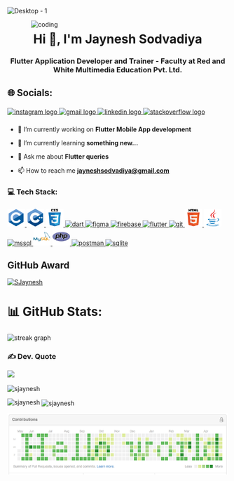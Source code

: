 ![Desktop - 1](https://github.com/SJaynesh/SJaynesh/assets/115562979/845a9bd6-0c15-4e84-ae2d-60523405dd80)

<img align="right" alt="coding" width="450" src="https://media.tenor.com/NOYF3f82b_gAAAAC/programmer.gif">

<h1 align="center">Hi 👋, I'm Jaynesh Sodvadiya</h1>
<h3 align="center">Flutter Application Developer and Trainer - Faculty at Red and White Multimedia Education Pvt. Ltd.</h3>

## 🌐 Socials:
  
###

<div align="left">
  <a href="https://www.instagram.com/sjaynesh60/" target="_blank">
    <img src="https://img.shields.io/static/v1?message=Instagram&logo=instagram&label=&color=E4405F&logoColor=white&labelColor=&style=for-the-badge" height="35" alt="instagram logo"  />
  </a>
  <a href="rw5.jaynesh.pc@gmail.com" target="_blank">
    <img src="https://img.shields.io/static/v1?message=Gmail&logo=gmail&label=&color=D14836&logoColor=white&labelColor=&style=for-the-badge" height="35" alt="gmail logo"  />
  </a>
  <a href="https://www.linkedin.com/in/jaynesh-sodvadiya-915a19279/" target="_blank">
    <img src="https://img.shields.io/static/v1?message=LinkedIn&logo=linkedin&label=&color=0077B5&logoColor=white&labelColor=&style=for-the-badge" height="35" alt="linkedin logo"  />
  </a>
  <a href="https://stackoverflow.com/users/22492450/jaynesh-sodvadiya" target="_blank">
    <img src="https://img.shields.io/static/v1?message=Stackoverflow&logo=stackoverflow&label=&color=1DA1F2&logoColor=white&labelColor=&style=for-the-badge" height="35" alt="stackoverflow logo"  />
  </a>
</div>

###

- 🔭 I’m currently working on **Flutter Mobile App development**

- 🌱 I’m currently learning **something new...**

- 💬 Ask me about **Flutter queries**

- 📫 How to reach me **jayneshsodvadiya@gmail.com**


### 💻 Tech Stack:
###

<p align="left"> <a href="https://www.cprogramming.com/" target="_blank" rel="noreferrer"> <img src="https://raw.githubusercontent.com/devicons/devicon/master/icons/c/c-original.svg" alt="c" width="40" height="40"/> </a> <a href="https://www.w3schools.com/cpp/" target="_blank" rel="noreferrer"> <img src="https://raw.githubusercontent.com/devicons/devicon/master/icons/cplusplus/cplusplus-original.svg" alt="cplusplus" width="40" height="40"/> </a> <a href="https://www.w3schools.com/css/" target="_blank" rel="noreferrer"> <img src="https://raw.githubusercontent.com/devicons/devicon/master/icons/css3/css3-original-wordmark.svg" alt="css3" width="40" height="40"/> </a> <a href="https://dart.dev" target="_blank" rel="noreferrer"> <img src="https://www.vectorlogo.zone/logos/dartlang/dartlang-icon.svg" alt="dart" width="40" height="40"/> </a> <a href="https://www.figma.com/" target="_blank" rel="noreferrer"> <img src="https://www.vectorlogo.zone/logos/figma/figma-icon.svg" alt="figma" width="40" height="40"/> </a> <a href="https://firebase.google.com/" target="_blank" rel="noreferrer"> <img src="https://www.vectorlogo.zone/logos/firebase/firebase-icon.svg" alt="firebase" width="40" height="40"/> </a> <a href="https://flutter.dev" target="_blank" rel="noreferrer"> <img src="https://www.vectorlogo.zone/logos/flutterio/flutterio-icon.svg" alt="flutter" width="40" height="40"/> </a> <a href="https://git-scm.com/" target="_blank" rel="noreferrer"> <img src="https://www.vectorlogo.zone/logos/git-scm/git-scm-icon.svg" alt="git" width="40" height="40"/> </a> <a href="https://www.w3.org/html/" target="_blank" rel="noreferrer"> <img src="https://raw.githubusercontent.com/devicons/devicon/master/icons/html5/html5-original-wordmark.svg" alt="html5" width="40" height="40"/> </a> <a href="https://www.java.com" target="_blank" rel="noreferrer"> <img src="https://raw.githubusercontent.com/devicons/devicon/master/icons/java/java-original.svg" alt="java" width="40" height="40"/> </a> <a href="https://www.microsoft.com/en-us/sql-server" target="_blank" rel="noreferrer"> <img src="https://www.svgrepo.com/show/303229/microsoft-sql-server-logo.svg" alt="mssql" width="40" height="40"/> </a> <a href="https://www.mysql.com/" target="_blank" rel="noreferrer"> <img src="https://raw.githubusercontent.com/devicons/devicon/master/icons/mysql/mysql-original-wordmark.svg" alt="mysql" width="40" height="40"/> </a> <a href="https://www.php.net" target="_blank" rel="noreferrer"> <img src="https://raw.githubusercontent.com/devicons/devicon/master/icons/php/php-original.svg" alt="php" width="40" height="40"/> </a> <a href="https://postman.com" target="_blank" rel="noreferrer"> <img src="https://www.vectorlogo.zone/logos/getpostman/getpostman-icon.svg" alt="postman" width="40" height="40"/> </a> <a href="https://www.sqlite.org/" target="_blank" rel="noreferrer"> <img src="https://www.vectorlogo.zone/logos/sqlite/sqlite-icon.svg" alt="sqlite" width="40" height="40"/> </a> </p>

###

## GitHub Award

<p align="left"> <a href="https://github.com/ryo-ma/github-profile-trophy"><img src="https://github-profile-trophy.vercel.app/?username=SJaynesh" alt="SJaynesh" /></a> </p>


# 📊 GitHub Stats:
###

<div align="left">
  <img src="https://streak-stats.demolab.com?user=SJaynesh&locale=en&mode=daily&theme=default&hide_border=false&border_radius=5&order=3" height="200" alt="streak graph"  />
</div>

###

### ✍️ Dev. Quote
![](https://quotes-github-readme.vercel.app/api?type=horizontal&theme=dark)

<p align="left"> <img src="https://komarev.com/ghpvc/?username=sjaynesh&label=Profile%20views&color=0e75b6&style=flat" alt="sjaynesh" /> </p>


<p><img align="left" src="https://github-readme-stats.vercel.app/api/top-langs?username=sjaynesh&show_icons=true&locale=en&layout=compact" alt="sjaynesh" /></p>

<p>&nbsp;<img align="center" src="https://github-readme-stats.vercel.app/api?username=sjaynesh&show_icons=true&locale=en" alt="sjaynesh" /></p>

![logo](https://github.com/theAkHilsarkar18/theAkHilsarkar18/blob/main/687474703a2f2f692e696d6775722e636f6d2f6337476d414a662e706e67.png)
